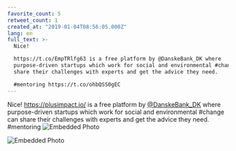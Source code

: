 ```yaml
---
favorite_count: 5
retweet_count: 1
created_at: "2019-01-04T08:56:05.000Z"
lang: en
full_text: >-
  Nice!

  https://t.co/EmpTRlfg63 is a free platform by @DanskeBank_DK where
  purpose-driven startups which work for social and environmental #change can
  share their challenges with experts and get the advice they need.

  #mentoring https://t.co/ohbQSS0gEC
---
```


Nice! <https://plusimpact.io/> is a free platform by
[@DanskeBank_DK](https://twitter.com/DanskeBank_DK) where purpose-driven
startups which work for social and environmental #change can share their
challenges with experts and get the advice they need. #mentoring
![Embedded Photo](https://twitter-media-coderbyheart.s3.eu-north-1.amazonaws.com/1081112018587918337-DwDhotEXcAA_w97.jpg)

![Embedded Photo](https://twitter-media-coderbyheart.s3.eu-north-1.amazonaws.com/1081112018587918337-DwDhpSSWwAA-1Tg.jpg)
